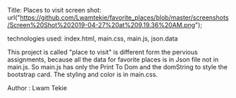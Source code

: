 Title: Places to visit 
screen shot: url("https://github.com/Lwamtekie/favorite_places/blob/master/screenshots/Screen%20Shot%202019-04-27%20at%209.19.36%20AM.png");

technologies used: index.html, main.css, main.js, json.data

This project is called "place to visit" is different form the pervious assignments, because all the data for favorite places is in Json file not in main.js. So main.js has only the Print To Dom and the domString to style the bootstrap card. The styling and color is in main.css.

Author : Lwam Tekie